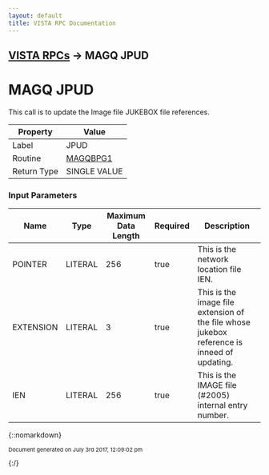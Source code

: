 ```yaml
---
layout: default
title: VISTA RPC Documentation
---
```


## [VISTA RPCs](TableOfContents) &#8594; MAGQ JPUD
# MAGQ JPUD

This call is to update the Image file JUKEBOX file references.

Property | Value
--- | ---
Label | JPUD
Routine | [MAGQBPG1](http://code.osehra.org/dox/Routine_MAGQBPG1_source.html)
Return Type | SINGLE VALUE


### Input Parameters

Name | Type | Maximum Data Length | Required | Description
--- | --- | --- | --- | ---
POINTER | LITERAL | 256 | true | This is the network location file IEN.
EXTENSION | LITERAL | 3 | true | This is the image file extension of the file whose jukebox reference is inneed of updating.
IEN | LITERAL | 256 | true | This is the IMAGE file (#2005) internal entry number.



{::nomarkdown} <br/><p style="font-size: 11px">Document generated on July 3rd 2017, 12:09:02 pm</p>{:/}
